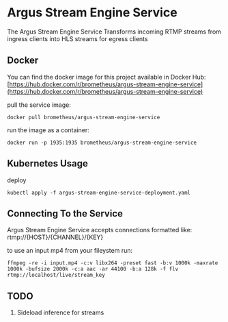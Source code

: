 # Argus Stream Engine Service

The Argus Stream Engine Service Transforms incoming RTMP streams from ingress clients into HLS streams for egress clients

## Docker 

You can find the docker image for this project available in Docker Hub: [https://hub.docker.com/r/brometheus/argus-stream-engine-service](https://hub.docker.com/r/brometheus/argus-stream-engine-service)

pull the service image:
```
docker pull brometheus/argus-stream-engine-service
```

run the image as a container:
```
docker run -p 1935:1935 brometheus/argus-stream-engine-service
```

## Kubernetes Usage

deploy 
```
kubectl apply -f argus-stream-engine-service-deployment.yaml
```

## Connecting To the Service

Argus Stream Engine Service accepts connections formatted like: rtmp://{HOST}/{CHANNEL}/{KEY}

to use an input mp4 from your fileystem run: 
```
ffmpeg -re -i input.mp4 -c:v libx264 -preset fast -b:v 1000k -maxrate 1000k -bufsize 2000k -c:a aac -ar 44100 -b:a 128k -f flv rtmp://localhost/live/stream_key
```

## TODO

1. Sideload inference for streams